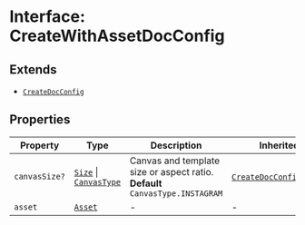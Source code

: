 # Interface: CreateWithAssetDocConfig

## Extends

- [`CreateDocConfig`](../../DocConfig.types/interfaces/CreateDocConfig.md)

## Properties

| Property | Type | Description | Inherited from |
| ------ | ------ | ------ | ------ |
| `canvasSize?` | [`Size`](../../../Asset.types/interfaces/size.md) \| [`CanvasType`](../../../Layout.types/enumerations/canvas-type.md) | Canvas and template size or aspect ratio. **Default** `CanvasType.INSTAGRAM` | [`CreateDocConfig`](create-doc-config.md).`canvasSize` |
| `asset` | [`Asset`](../../../Asset.types/type-aliases/asset.md) | - | - |
